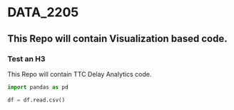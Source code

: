 # DATA_2205

## This Repo will contain Visualization based code.

### Test an H3

This Repo will contain TTC Delay Analytics code.

```python
import pandas as pd

df = df.read.csv()
```